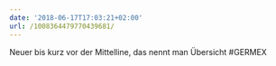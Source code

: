 ```yaml
---
date: '2018-06-17T17:03:21+02:00'
url: /1008364479770439681/
---
```

Neuer bis kurz vor der Mittelline, das nennt man Übersicht #GERMEX
